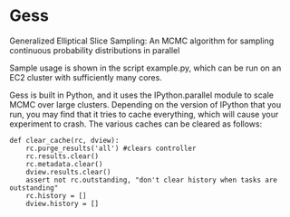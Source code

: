 # Gess

Generalized Elliptical Slice Sampling: An MCMC algorithm for sampling continuous probability distributions in parallel

Sample usage is shown in the script example.py, which can be run on an EC2 cluster with sufficiently many cores.

Gess is built in Python, and it uses the IPython.parallel module to scale MCMC over large clusters. Depending on the version of IPython that you run, you may find that it tries to cache everything, which will cause your experiment to crash. The various caches can be cleared as follows:

    def clear_cache(rc, dview):
        rc.purge_results('all') #clears controller
        rc.results.clear()
        rc.metadata.clear()
        dview.results.clear()
        assert not rc.outstanding, "don't clear history when tasks are outstanding"
        rc.history = []
        dview.history = []
